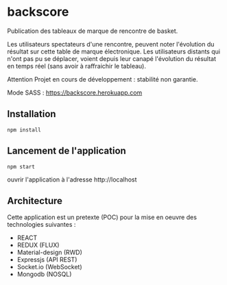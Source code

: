 # backscore
Publication des tableaux de marque de rencontre de basket.

Les utilisateurs spectateurs d'une rencontre, peuvent noter l'évolution du résultat sur cette table de marque
électronique. Les utilisateurs distants qui n'ont pas pu se déplacer, voient depuis leur canapé l'évolution
du résultat en temps réel (sans avoir à raffraichir le tableau).

Attention Projet en cours de développement : stabilité non garantie.

Mode SASS : https://backscore.herokuapp.com

## Installation

```
npm install
```

## Lancement de l'application

```
npm start
```
ouvrir l'application à l'adresse http://localhost

## Architecture

Cette application est un pretexte (POC) pour la mise en oeuvre des technologies suivantes : 
* REACT
* REDUX (FLUX)
* Material-design (RWD)
* Expressjs (API REST)
* Socket.io (WebSocket)
* Mongodb (NOSQL)
